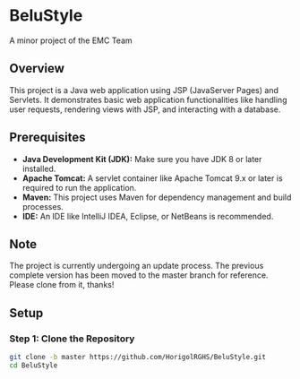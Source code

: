 # BeluStyle
A minor project of the EMC Team

## Overview
This project is a Java web application using JSP (JavaServer Pages) and Servlets. It demonstrates basic web application functionalities like handling user requests, rendering views with JSP, and interacting with a database. 

## Prerequisites
- **Java Development Kit (JDK):** Make sure you have JDK 8 or later installed.
- **Apache Tomcat:** A servlet container like Apache Tomcat 9.x or later is required to run the application.
- **Maven:** This project uses Maven for dependency management and build processes.
- **IDE:** An IDE like IntelliJ IDEA, Eclipse, or NetBeans is recommended.

## Note
The project is currently undergoing an update process. The previous complete version has been moved to the master branch for reference. Please clone from it, thanks!

## Setup

### Step 1: Clone the Repository
```bash
git clone -b master https://github.com/HorigolRGHS/BeluStyle.git
cd BeluStyle
```

